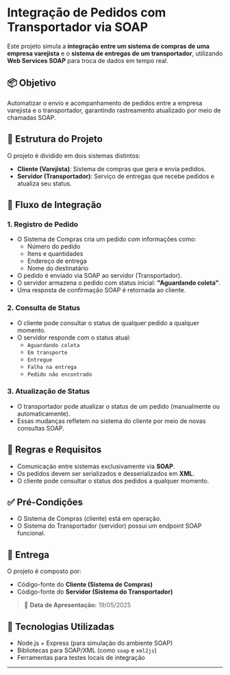# Integração de Pedidos com Transportador via SOAP

Este projeto simula a **integração entre um sistema de compras de uma empresa varejista** e o **sistema de entregas de um transportador**, utilizando **Web Services SOAP** para troca de dados em tempo real.

## 📦 Objetivo

Automatizar o envio e acompanhamento de pedidos entre a empresa varejista e o transportador, garantindo rastreamento atualizado por meio de chamadas SOAP.

## 🧩 Estrutura do Projeto

O projeto é dividido em dois sistemas distintos:

- **Cliente (Varejista)**: Sistema de compras que gera e envia pedidos.
- **Servidor (Transportador)**: Serviço de entregas que recebe pedidos e atualiza seu status.

## 🔁 Fluxo de Integração

### 1. Registro de Pedido
- O Sistema de Compras cria um pedido com informações como:
  - Número do pedido
  - Itens e quantidades
  - Endereço de entrega
  - Nome do destinatário
- O pedido é enviado via SOAP ao servidor (Transportador).
- O servidor armazena o pedido com status inicial: **"Aguardando coleta"**.
- Uma resposta de confirmação SOAP é retornada ao cliente.

### 2. Consulta de Status
- O cliente pode consultar o status de qualquer pedido a qualquer momento.
- O servidor responde com o status atual:
  - `Aguardando coleta`
  - `Em transporte`
  - `Entregue`
  - `Falha na entrega`
  - `Pedido não encontrado`

### 3. Atualização de Status
- O transportador pode atualizar o status de um pedido (manualmente ou automaticamente).
- Essas mudanças refletem no sistema do cliente por meio de novas consultas SOAP.

## 📌 Regras e Requisitos

- Comunicação entre sistemas exclusivamente via **SOAP**.
- Os pedidos devem ser serializados e desserializados em **XML**.
- O cliente pode consultar o status dos pedidos a qualquer momento.

## ✅ Pré-Condições

- O Sistema de Compras (cliente) está em operação.
- O Sistema do Transportador (servidor) possui um endpoint SOAP funcional.

## 📂 Entrega

O projeto é composto por:

- Código-fonte do **Cliente (Sistema de Compras)**
- Código-fonte do **Servidor (Sistema do Transportador)**

> 📅 **Data de Apresentação:** 19/05/2025

## 🚀 Tecnologias Utilizadas

- Node.js + Express (para simulação do ambiente SOAP)
- Bibliotecas para SOAP/XML (como `soap` e `xml2js`)
- Ferramentas para testes locais de integração

---


